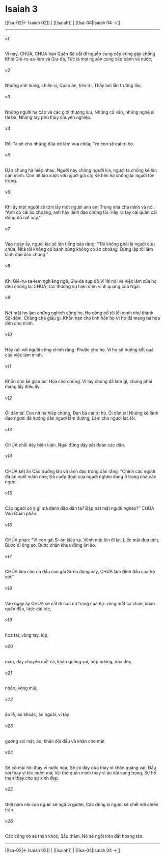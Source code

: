 # Isaiah 3

[[Isa-02|← Isaiah 02]] | [[Isaiah]] | [[Isa-04|Isaiah 04 →]]
***



###### v1 
Vì này, CHÚA, CHÚA Vạn Quân Sẽ cất đi nguồn cung cấp cùng gậy chống Khỏi Giê-ru-sa-lem và Giu-đa, Tức là mọi nguồn cung cấp bánh và nước; 

###### v2 
Những anh hùng, chiến sĩ, Quan án, tiên tri, Thầy bói lẫn trưởng lão, 

###### v3 
Những người hạ cấp và các giới thượng lưu, Những cố vấn, những nghệ sĩ tài ba, Những tay phù thủy chuyên nghiệp. 

###### v4 
Rồi Ta sẽ cho những đứa trẻ làm vua chúa, Trẻ con sẽ cai trị họ. 

###### v5 
Dân chúng hà hiếp nhau, Người này chống người kia, người ta chống kẻ lân cận mình. Con nít láo xược với người già cả; Kẻ hèn hạ chống lại người tôn trọng. 

###### v6 
Khi ấy một người sẽ tóm lấy một người anh em Trong nhà cha mình và nói: "Anh có cái áo choàng, anh hãy lãnh đạo chúng tôi. Hãy ra tay cai quản cái đống đổ nát này." 

###### v7 
Vào ngày ấy, người kia sẽ lên tiếng bảo rằng: "Tôi không phải là người cứu chữa; Nhà tôi không có bánh cũng không có áo choàng, Đừng lập tôi làm lãnh đạo dân chúng." 

###### v8 
Khi Giê-ru-sa-lem nghiêng ngả, Giu-đa sụp đổ Vì lời nói và việc làm của họ đều chống lại CHÚA; Coi thường sự hiện diện vinh quang của Ngài. 

###### v9 
Nét mặt họ làm chứng nghịch cùng họ. Họ công bố tội lỗi mình như thành Sô-đôm, Chẳng che giấu gì. Khốn nạn cho linh hồn họ Vì họ đã mang tai họa đến cho mình. 

###### v10 
Hãy nói với người công chính rằng: Phước cho họ. Vì họ sẽ hưởng kết quả của việc làm mình. 

###### v11 
Khốn cho kẻ gian ác! Họa cho chúng. Vì tay chúng đã làm gì, chúng phải mang lấy điều ấy. 

###### v12 
Ôi dân ta! Con nít hà hiếp chúng, Đàn bà cai trị họ. Ôi dân ta! Những kẻ lãnh đạo ngươi đã hướng dẫn ngươi lầm đường, Làm cho ngươi lạc lối. 

###### v13 
CHÚA chỗi dậy biện luận, Ngài đứng dậy xét đoán các dân. 

###### v14 
CHÚA kết án Các trưởng lão và lãnh đạo trong dân rằng: "Chính các ngươi đã ăn nuốt vườn nho; Đồ cướp đoạt của người nghèo đang ở trong nhà các ngươi. 

###### v15 
Các ngươi có ý gì mà đánh đập dân ta? Đập nát mặt người nghèo?" CHÚA Vạn Quân phán. 

###### v16 
CHÚA phán: "Vì con gái Si-ôn kiêu kỳ, Vênh mặt lên đi lại, Liếc mắt đưa tình, Bước đi õng ẹo, Bước chân khua động ồn ào. 

###### v17 
CHÚA làm cho da đầu con gái Si-ôn đóng vảy, CHÚA làm đỉnh đầu của họ sói." 

###### v18 
Vào ngày ấy CHÚA sẽ cất đi các nữ trang của họ: vòng mắt cá chân, khăn quấn đầu, lược cài tóc, 

###### v19 
hoa tai, vòng tay, lúp, 

###### v20 
mão, dây chuyền mắt cá, khăn quàng vai, hộp hương, bùa đeo, 

###### v21 
nhẫn, vòng mũi, 

###### v22 
áo lễ, áo khoác, áo ngoài, ví tay 

###### v23 
gương soi mặt, áo, khăn đội đầu và khăn che mặt 

###### v24 
Sẽ có mùi hôi thay vì nước hoa; Sẽ có dây dừa thay vì khăn quàng vai; Đầu sói thay vì tóc mượt mà; Vải thô quấn mình thay vì áo dài sang trọng, Sự hổ thẹn thay cho sự xinh đẹp. 

###### v25 
Giới nam nhi của ngươi sẽ ngã vì gươm, Các dũng sĩ ngươi sẽ chết nơi chiến trận. 

###### v26 
Các cổng nó sẽ than khóc, Sầu thảm. Nó sẽ ngồi trên đất hoang tàn.

***
[[Isa-02|← Isaiah 02]] | [[Isaiah]] | [[Isa-04|Isaiah 04 →]]
